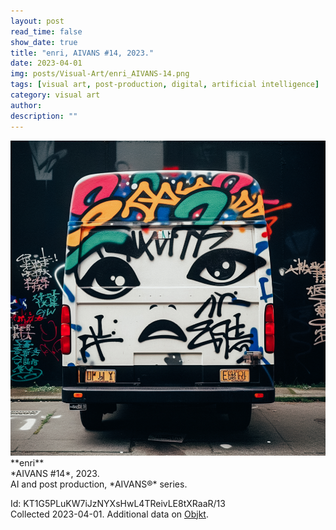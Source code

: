 ```yaml
---
layout: post
read_time: false
show_date: true
title: "enri, AIVANS #14, 2023."
date: 2023-04-01
img: posts/Visual-Art/enri_AIVANS-14.png
tags: [visual art, post-production, digital, artificial intelligence]
category: visual art
author: 
description: ""
---
```


<img src='./assets/img/posts/Visual-Art/enri_AIVANS-14.png'>

<br>
**enri**
<br>*AIVANS #14*, 2023.
<br>AI and post production, *AIVANS®* series.


 <div class="page-separator"></div>

Id: KT1G5PLuKW7iJzNYXsHwL4TReivLE8tXRaaR/13
<br>Collected 2023-04-01. Additional data on [Objkt](https://objkt.com/tokens/KT1G5PLuKW7iJzNYXsHwL4TReivLE8tXRaaR/13).
